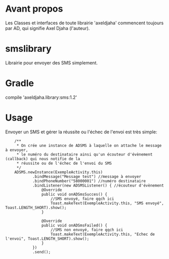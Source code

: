 # Avant propos
Les Classes et interfaces de toute librairie 'axeldjaha' commencent toujours par AD, qui signifie Axel Djaha (l'auteur).
# smslibrary
Librairie pour envoyer des SMS simplement.
# Gradle
compile 'axeldjaha.library:sms:1.2'
# Usage
Envoyer un SMS et gérer la réussite ou l'échec de l'envoi est très simple:

        /**
         * On crée une instance de ADSMS à laquelle on attache le message à envoyer,
         * le numéro du destinataire ainsi qu'un écouteur d'évènement (callback) qui nous notifie de la
         * réussite ou de l'échec de l'envoi du SMS
         */
        ADSMS.newInstance(ExempleActivity.this)
                .bindMessage("Message test") //message à envoyer
                .bindPhoneNumber("58000001") //numéro destinataire
                .bindListener(new ADSMSListener() { //écouteur d'évènement
                    @Override
                    public void onADSmsSucces() {
                        //SMS envoyé, faire qqch ici
                        Toast.makeText(ExempleActivity.this, "SMS envoyé", Toast.LENGTH_SHORT).show();
                    }

                    @Override
                    public void onADSmsFailed() {
                        //SMS non envoyé, faire qqch ici
                        Toast.makeText(ExempleActivity.this, "Echec de l'envoi", Toast.LENGTH_SHORT).show();
                    }
                })
                .send();
        
